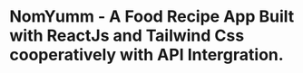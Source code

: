 # NomYumm - A Food Recipe App Built with ReactJs and Tailwind Css cooperatively with API Intergration.
